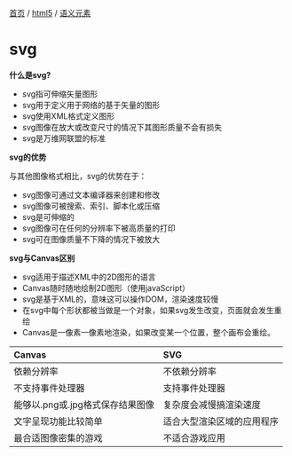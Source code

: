 [首页](/) / [html5](/html5/) / [语义元素](/html5/svg)

# svg

**什么是svg?**

- svg指可伸缩矢量图形
- svg用于定义用于网络的基于矢量的图形
- svg使用XML格式定义图形
- svg图像在放大或改变尺寸的情况下其图形质量不会有损失
- svg是万维网联盟的标准

**svg的优势**

与其他图像格式相比，svg的优势在于：

- svg图像可通过文本编译器来创建和修改
- svg图像可被搜索、索引、脚本化或压缩
- svg是可伸缩的
- svg图像可在任何的分辨率下被高质量的打印
- svg可在图像质量不下降的情况下被放大

**svg与Canvas区别**

- svg适用于描述XML中的2D图形的语言
- Canvas随时随地绘制2D图形（使用javaScript）
- svg是基于XML的，意味这可以操作DOM，渲染速度较慢
- 在svg中每个形状都被当做是一个对象，如果svg发生改变，页面就会发生重绘
- Canvas是一像素一像素地渲染，如果改变某一个位置，整个画布会重绘。

|Canvas|SVG|
|:---|:---|
|依赖分辨率|不依赖分辨率|
|不支持事件处理器|支持事件处理器|
|能够以.png或.jpg格式保存结果图像|复杂度会减慢搞渲染速度|
|文字呈现功能比较简单|适合大型渲染区域的应用程序|
|最合适图像密集的游戏|不适合游戏应用|

